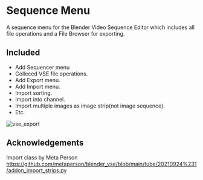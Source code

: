 # Sequence Menu
A sequence menu for the Blender Video Sequence Editor which includes all file operations and a File Browser for exporting.

## Included
* Add Sequencer menu
* Colleced VSE file operations.
* Add Export menu.
* Add Import menu.
* Import sorting.
* Import into channel.
* Import multiple images as image strip(not image sequence).
* Etc.

![vse_export](https://user-images.githubusercontent.com/1322593/227878229-b0194ba7-8fd6-4749-be21-57f585eb5fb3.gif)

## Acknowledgements

 Import class by Meta Person https://github.com/metaperson/blender_vse/blob/main/tube/20210924%231/addon_import_strips.py
